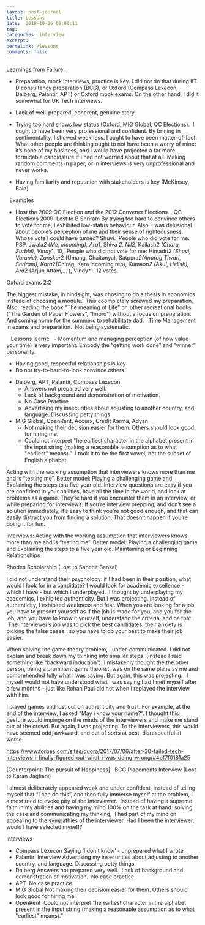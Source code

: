 ```yaml
---
layout: post-journal
title: Lessons
date:  2018-10-26 09:00:11
tag: 
categories: interview
excerpt: 
permalink: /lessons
comments: false
---
```




Learnings from Failure  :

* Preparation, mock interviews, practice is key. I did not do that during IIT D consultancy preparation (BCG), or Oxford (Compass Lexecon, Dalberg, Palantir, APT) or Oxford mock exams. On the other hand, I did it somewhat for UK Tech interviews.

* Lack of well-prepared, coherent, genuine story

* Trying too hard shows low status (Oxford, MIG Global, QC Elections).  I ought to have been very professional and confident. By brining in sentimentality, I showed weakness. I ought to have been matter-of-fact. What other people are thinking ought to not have been a worry of mine: it’s none of my business, and I would have projected a far more formidable candidature if I had not worried about that at all. Making random comments in paper, or in interviews is very unprofessional and never works. 

*   Having familiarity and reputation with stakeholders is key (McKinsey, Bain)


  Examples  
- I lost the 2009 QC Election and the 2012 Convener Elections.   QC Elections 2009: Lost to B Shriram By trying too hard to convince others to vote for me, I exhibited low-status behaviour. Also, I was delusional about people’s perception of me and their sense of righteousness. Whose vote I could have turned? Shuvi.  People who did vote for me: PSP, Jwala*2 (Me, incoming), Ara*1, Shiva *2, Nil*2, Kailash*2 (Charu, Surbhi), Vindy*1, 10,  People who did not vote for me: Himadri*2  (Shuvi, Varunie), Zanskar*2 (Umang, Chaitanya), Satpura*2(Anurag Tiwari, Shriram), Kara*2(Chirag, Kara incoming rep), Kumaon*2 (Akul, Helish), Ara*2 (Arjun Attam,… ), Vindy*1. 12 votes. 




Oxford exams 2:2  

The biggest mistake, in hindsight, was chosing to do a thesis in economics instead of choosing a module.  This coompletely screwed my preparation. Also, reading the book “The meaning of Life” or  other recreational books (“The Garden of Paper Flowers”, “Impro”) without a focus on preparation. And coming home for the summers to rehabilitate dad.   
Time Management in exams and preparation.  
Not being systematic.  


   Lessons learnt:    - Momentum and managing perception (of how value your time) is very important. Embody the “getting work done” and “winner” personality.
- Having good, respectful relationships is key
- Do not try-to-hard-to-look convince others. 


* Dalberg, APT, Palantir, Compass Lexecon 
    * Answers not prepared very well. 
    * Lack of background and demonstration of motivation. 
    * No Case Practice
    * Advertising my insecurities about adjusting to another country, and language. Discussing petty things 
* MIG Global, OpenRent, Accurx, Credit Karma, Adyan 
    * Not making their decision easier for them. Others should look good for hiring me. 
    * Could not interpret "he earliest character in the alphabet present in the input string (making a reasonable assumption as to what "earliest" means).”  I took it to be the first vowel, not the subset of English alphabet.







Acting with the working assumption that interviewers knows more than me and is “testing me”. Better model: Playing a challenging game and Explaining the steps to a five year old.
Interview questions are easy if you are confident in your abilities, have all the time in the world, and look at problems as a game. They’re hard if you encounter them in an interview, or while preparing for interviews. If you’re interview prepping, and don’t see a solution immediately, it’s easy to think you’re not good enough, and that can easily distract you from finding a solution. 
That doesn’t happen if you’re doing it for fun. 


Interviews:
Acting with the working assumption that interviewers knows more than me and is “testing me”. Better model: Playing a challenging game and Explaining the steps to a five year old.
Maintaining or Beginning Relationships




Rhodes Scholarship (Lost to Sanchit Bansal)

I did not understand their psychology: if I had been in their position, what would I look for in a candidate? I would look for academic excellence - which I have - but which I underplayed.  I thought by underplaying my academics, I exhibited authenticity. But I was projecting. Instead of authenticity, I exhibited weakness and fear. When you are looking for a job, you have to present yourself as if the job is made for you, and you for the job, and you have to know it yourself, understand the criteria, and be that.  The interviewer’s job was to pick the best candidates; their anxiety is picking the false cases:  so you have to do your best to make their job easier.  

When solving the game theory problem, I under-communicated. I did not explain and break down my thinking into smaller steps. (Instead I said something like “backward induction”). I mistakenly thought the the other person, being a prominent game theorist, was on the same plane as me and comprehended fully what I was saying. But again, this was projecting:   I myself would not have understood what I was saying had I met myself after a few months - just like Rohan Paul did not when I replayed the interview with him.  

I played games and lost out on authenticity and trust. For example, at the end of the interview, I asked “May i know your name?”. I thought this gesture would impinge on the minds of the interviewers and make me stand our of the crowd. But again, I was projecting. To the interviewers, this would have seemed odd, awkward, and out of sorts at best, disrespectful at worse.  

https://www.forbes.com/sites/quora/2017/07/06/after-30-failed-tech-interviews-i-finally-figured-out-what-i-was-doing-wrong/#4bf7f0181a25

[Counterpoint: The pursuit of Happiness]  
BCG Placements Interview (Lost to Karan Jagtiani)

I almost deliberately appeared weak and under confident, instead of telling myself that “I can do this”, and then fully immerse myself at the problem, I almost tried to evoke pity of the interviewer.  Instead of having a supreme faith in my abilities and having my mind 100% on the task at hand: solving the case and communicating my thinking,  I had part of my mind on appealing to the sympathies of the interviewer. Had I been the interviewer, would I have selected myself?   





Interviews 
* Compass Lexecon Saying ‘I don’t know’ - unprepared what I wrote  
* Palantir  Interview Advertising my insecurities about adjusting to another country, and language. Discussing petty things  
* Dalberg Answers not prepared very well.  Lack of background and demonstration of motivation.  No case practice.  
* APT  No case practice.  
* MIG Global Not making their decision easier for them. Others should look good for hiring me.  
* OpenRent  Could not interpret "he earliest character in the alphabet present in the input string (making a reasonable assumption as to what "earliest" means).”   

